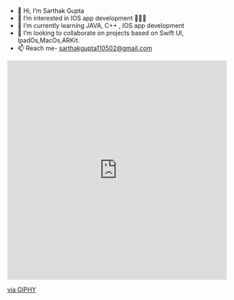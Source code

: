 - 👋 Hi, I’m Sarthak Gupta
- 👀 I’m interested in IOS app development 👨🏻‍💻
- 🌱 I’m currently learning JAVA, C++ , IOS app development
- 💞️ I’m looking to collaborate on projects based on Swift UI, IpadOs,MacOs,ARKit.
- 📫 Reach me- sarthakgupta110502@gmail.com
<div style="width:100%;height:0;padding-bottom:100%;position:relative;"><iframe src="https://giphy.com/embed/l2R0aUFFfV8OIo4nu" width="100%" height="100%" style="position:absolute" frameBorder="0" class="giphy-embed" allowFullScreen></iframe></div><p><a href="https://giphy.com/gifs/creative-coding-libcinder-100days-l2R0aUFFfV8OIo4nu">via GIPHY</a></p>
<!---
sagsarthak/sagsarthak is a ✨ special ✨ repository because its `README.md` (this file) appears on your GitHub profile.
You can click the Preview link to take a look at your changes.
--->
